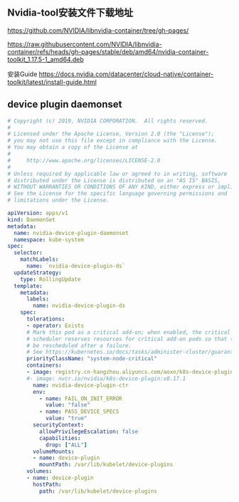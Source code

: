 
## Nvidia-tool安装文件下载地址
https://github.com/NVIDIA/libnvidia-container/tree/gh-pages/

https://raw.githubusercontent.com/NVIDIA/libnvidia-container/refs/heads/gh-pages/stable/deb/amd64/nvidia-container-toolkit_1.17.5-1_amd64.deb

安装Guide
https://docs.nvidia.com/datacenter/cloud-native/container-toolkit/latest/install-guide.html


## device plugin daemonset
```yaml
# Copyright (c) 2019, NVIDIA CORPORATION.  All rights reserved.
#
# Licensed under the Apache License, Version 2.0 (the "License");
# you may not use this file except in compliance with the License.
# You may obtain a copy of the License at
#
#     http://www.apache.org/licenses/LICENSE-2.0
#
# Unless required by applicable law or agreed to in writing, software
# distributed under the License is distributed on an "AS IS" BASIS,
# WITHOUT WARRANTIES OR CONDITIONS OF ANY KIND, either express or implied.
# See the License for the specific language governing permissions and
# limitations under the License.

apiVersion: apps/v1
kind: DaemonSet
metadata:
  name: nvidia-device-plugin-daemonset
  namespace: kube-system
spec:
  selector:
    matchLabels:
      name: `nvidia-device-plugin-ds`
  updateStrategy:
    type: RollingUpdate
  template:
    metadata:
      labels:
        name: nvidia-device-plugin-ds
    spec:
      tolerations:
      - operator: Exists
      # Mark this pod as a critical add-on; when enabled, the critical add-on
      # scheduler reserves resources for critical add-on pods so that they can
      # be rescheduled after a failure.
      # See https://kubernetes.io/docs/tasks/administer-cluster/guaranteed-scheduling-critical-addon-pods/
      priorityClassName: "system-node-critical"
      containers:
      - image: registry.cn-hangzhou.aliyuncs.com/aoxn/k8s-device-plugin:v0.17.1
      #- image: nvcr.io/nvidia/k8s-device-plugin:v0.17.1
        name: nvidia-device-plugin-ctr
        env:
          - name: FAIL_ON_INIT_ERROR
            value: "false"
          - name: PASS_DEVICE_SPECS
            value: "true"
        securityContext:
          allowPrivilegeEscalation: false
          capabilities:
            drop: ["ALL"]
        volumeMounts:
        - name: device-plugin
          mountPath: /var/lib/kubelet/device-plugins
      volumes:
      - name: device-plugin
        hostPath:
          path: /var/lib/kubelet/device-plugins
```

